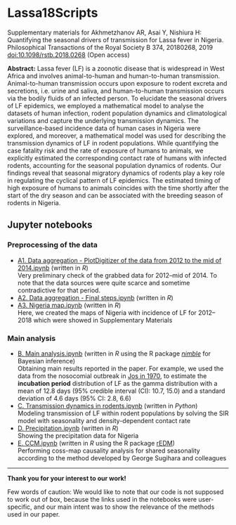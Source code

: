 # Lassa18Scripts

Supplementary materials for Akhmetzhanov AR, Asai Y, Nishiura H: Quantifying the seasonal drivers of transmission for Lassa fever in Nigeria. Philosophical Transactions of the Royal Society B 374, 20180268, 2019 [doi:10.1098/rstb.2018.0268](http://dx.doi.org/10.1098/rstb.2018.0268) (Open access)

**Abstract:** Lassa fever (LF) is a zoonotic disease that is widespread in West Africa and involves animal-to-human and human-to-human transmission. Animal-to-human transmission occurs upon exposure to rodent excreta and secretions, i.e. urine and saliva, and human-to-human transmission occurs via the bodily fluids of an infected person. To elucidate the seasonal drivers of LF epidemics, we employed a mathematical model to analyse the datasets of human infection, rodent population dynamics and climatological variations and capture the underlying transmission dynamics. The surveillance-based incidence data of human cases in Nigeria were explored, and moreover, a mathematical model was used for describing the transmission dynamics of LF in rodent populations. While quantifying the case fatality risk and the rate of exposure of humans to animals, we explicitly estimated the corresponding contact rate of humans with infected rodents, accounting for the seasonal population dynamics of rodents. Our findings reveal that seasonal migratory dynamics of rodents play a key role in regulating the cyclical pattern of LF epidemics. The estimated timing of high exposure of humans to animals coincides with the time shortly after the start of the dry season and can be associated with the breeding season of rodents in Nigeria.

## Jupyter notebooks

### Preprocessing of the data
* [A1. Data aggregation - PlotDigitizer of the data from 2012 to the mid of 2014.ipynb](https://nbviewer.jupyter.org/github/aakhmetz/Lassa2018Scripts/blob/master/scripts/A1.%20Data%20aggregation%20-%20PlotDigitizer%20of%20the%20data%20from%202012%20to%20the%20mid%20of%202014.ipynb) (written in *R*)</br>Very preliminary check of the grabbed data for 2012–mid of 2014. To note that the data sources were quite scarce and sometime contradictive for that period. 
* [A2. Data aggregation - Final steps.ipynb](https://nbviewer.jupyter.org/github/aakhmetz/Lassa2018Scripts/blob/master/scripts/A2.%20Data%20aggregation%20-%20Final%20steps.ipynb) (written in *R*)
* [A3. Nigeria map.ipynb](https://nbviewer.jupyter.org/github/aakhmetz/Lassa2018Scripts/blob/master/scripts/A3.%20Nigeria%20map.ipynb) (written in *R*)</br>Here, we created the maps of Nigeria with incidence of LF for 2012–2018 which were showed in Supplementary Materials 

### Main analysis
* [B. Main analysis.ipynb](https://nbviewer.jupyter.org/github/aakhmetz/Lassa2018Scripts/blob/master/scripts/B.%20Main%20analysis.ipynb) (written in *R* using the R package [*nimble*](https://r-nimble.org/) for Bayesian inference)</br>
Obtaining main results reported in the paper. For example, we used the data from the nosocomial outbreak in [Jos in 1970](http://dx.doi.org/10.1016/0035-9203(72)90271-4), to estimate the **incubation period** distribution of LF as the gamma distribution with a mean of 12.8 days (95% credible interval (CI): 10.7, 15.0) and a standard deviation of 4.6 days (95% CI: 2.8, 6.6)
* [C. Transmission dynamics in rodents.ipynb](https://nbviewer.jupyter.org/github/aakhmetz/Lassa2018Scripts/blob/master/scripts/C.%20Transmission%20dynamics%20in%20rodents.ipynb) (written in *Python*)</br>Modeling transmission of LF within rodent populations by solving the SIR model with seasonality and density-dependent contact rate
* [D. Precipitation.ipynb](https://nbviewer.jupyter.org/github/aakhmetz/Lassa2018Scripts/blob/master/scripts/D.%20Precipitation.ipynb) (written in *R*)</br>Showing the precipitation data for Nigeria
* [E. CCM.ipynb](https://nbviewer.jupyter.org/github/aakhmetz/Lassa2018Scripts/blob/master/scripts/E.%20CCM.ipynb) (written in *R* using the R package [rEDM](https://ha0ye.github.io/rEDM/articles/rEDM.html))</br>Performing coss-map causality analysis for shared seasonality according to the method developed by George Sugihara and colleagues

---------
**Thank you for your interest to our work!** 

Few words of caution: We would like to note that our code is not supposed to work out of box, because the links used in the notebooks were user-specific, and our main intent was to show the relevance of the methods used in our paper.
